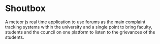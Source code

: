 # Shoutbox

A meteor js real time application to use forums as the main complaint
tracking systems within the university and a single point to bring 
faculty, students and the council on one platform to listen to the grievances
of the students.
